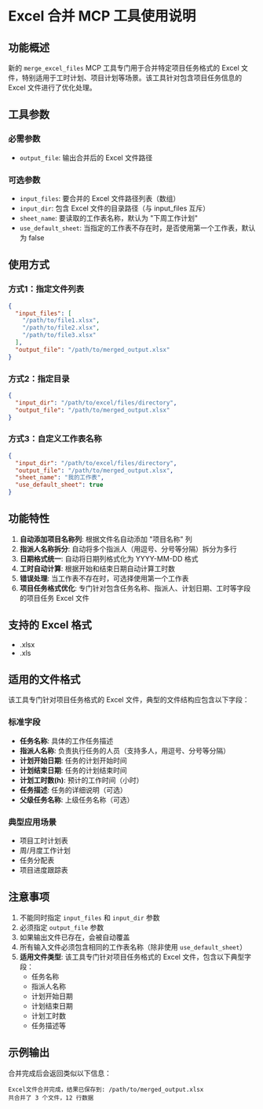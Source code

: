 # Excel 合并 MCP 工具使用说明

## 功能概述

新的 `merge_excel_files` MCP 工具专门用于合并特定项目任务格式的 Excel 文件，特别适用于工时计划、项目计划等场景。该工具针对包含项目任务信息的 Excel 文件进行了优化处理。

## 工具参数

### 必需参数
- `output_file`: 输出合并后的 Excel 文件路径

### 可选参数
- `input_files`: 要合并的 Excel 文件路径列表（数组）
- `input_dir`: 包含 Excel 文件的目录路径（与 input_files 互斥）
- `sheet_name`: 要读取的工作表名称，默认为 "下周工作计划"
- `use_default_sheet`: 当指定的工作表不存在时，是否使用第一个工作表，默认为 false

## 使用方式

### 方式1：指定文件列表
```json
{
  "input_files": [
    "/path/to/file1.xlsx",
    "/path/to/file2.xlsx",
    "/path/to/file3.xlsx"
  ],
  "output_file": "/path/to/merged_output.xlsx"
}
```

### 方式2：指定目录
```json
{
  "input_dir": "/path/to/excel/files/directory",
  "output_file": "/path/to/merged_output.xlsx"
}
```

### 方式3：自定义工作表名称
```json
{
  "input_dir": "/path/to/excel/files/directory",
  "output_file": "/path/to/merged_output.xlsx",
  "sheet_name": "我的工作表",
  "use_default_sheet": true
}
```

## 功能特性

1. **自动添加项目名称列**: 根据文件名自动添加 "项目名称" 列
2. **指派人名称拆分**: 自动将多个指派人（用逗号、分号等分隔）拆分为多行
3. **日期格式统一**: 自动将日期列格式化为 YYYY-MM-DD 格式
4. **工时自动计算**: 根据开始和结束日期自动计算工时数
5. **错误处理**: 当工作表不存在时，可选择使用第一个工作表
6. **项目任务格式优化**: 专门针对包含任务名称、指派人、计划日期、工时等字段的项目任务 Excel 文件

## 支持的 Excel 格式
- .xlsx
- .xls

## 适用的文件格式

该工具专门针对项目任务格式的 Excel 文件，典型的文件结构应包含以下字段：

### 标准字段
- **任务名称**: 具体的工作任务描述
- **指派人名称**: 负责执行任务的人员（支持多人，用逗号、分号等分隔）
- **计划开始日期**: 任务的计划开始时间
- **计划结束日期**: 任务的计划结束时间
- **计划工时数(h)**: 预计的工作时间（小时）
- **任务描述**: 任务的详细说明（可选）
- **父级任务名称**: 上级任务名称（可选）

### 典型应用场景
- 项目工时计划表
- 周/月度工作计划
- 任务分配表
- 项目进度跟踪表

## 注意事项

1. 不能同时指定 `input_files` 和 `input_dir` 参数
2. 必须指定 `output_file` 参数
3. 如果输出文件已存在，会被自动覆盖
4. 所有输入文件必须包含相同的工作表名称（除非使用 `use_default_sheet`）
5. **适用文件类型**: 该工具专门针对项目任务格式的 Excel 文件，包含以下典型字段：
   - 任务名称
   - 指派人名称
   - 计划开始日期
   - 计划结束日期
   - 计划工时数
   - 任务描述等

## 示例输出

合并完成后会返回类似以下信息：
```
Excel文件合并完成，结果已保存到: /path/to/merged_output.xlsx
共合并了 3 个文件，12 行数据
```
